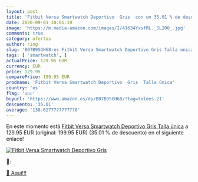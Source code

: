 ```yaml
---
layout: post
title: 'Fitbit Versa Smartwatch Deportivo  Gris  con un 35.01 % de descuento'
date: 2020-09-01 10:01:19
image: 'https://m.media-amazon.com/images/I/41634YxsfRL._SL200_.jpg'
comments: true
category: ofertas
author: ring
slug: 'B07B9SGH68-es Fitbit Versa Smartwatch Deportivo Gris Talla única'
tags: [ 'smartwatch', ]
actualPrice: 129.95 EUR
currency: EUR
price: 129.95
comparePrice: 199.95 EUR
prodname: 'Fitbit Versa Smartwatch Deportivo  Gris  Talla única'
country: 'es'
flag: '🇪🇸'
buyurl: 'https://www.amazon.es/dp/B07B9SGH68/?tag=tolees-21'
descuento: '35.01'
average: '138.6277777777778'
---
```


En este momento está [Fitbit Versa Smartwatch Deportivo  Gris  Talla única](https://www.amazon.es/dp/B07B9SGH68/?tag=tolees-21) a 129.95 EUR (original: 199.95 EUR) (35.01 %  de descuento) en el siguiente enlace!

[![Fitbit Versa Smartwatch Deportivo  Gris ](https://m.media-amazon.com/images/I/41634YxsfRL._SL200_.jpg)](https://www.amazon.es/dp/B07B9SGH68/?tag=tolees-21)

🔎:


[🛒 Aquí!!!](https://www.amazon.es/dp/B07B9SGH68/?tag=tolees-21)

